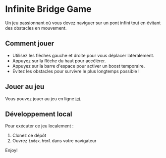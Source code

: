 # Infinite Bridge Game

Un jeu passionnant où vous devez naviguer sur un pont infini tout en évitant des obstacles en mouvement.

## Comment jouer

- Utilisez les flèches gauche et droite pour vous déplacer latéralement.
- Appuyez sur la flèche du haut pour accélérer.
- Appuyez sur la barre d'espace pour activer un boost temporaire.
- Évitez les obstacles pour survivre le plus longtemps possible !

## Jouer au jeu

Vous pouvez jouer au jeu en ligne [ici](https://kanemamine.github.io/Infinite-Bridge-Game/).

## Développement local

Pour exécuter ce jeu localement :

1. Clonez ce dépôt
2. Ouvrez `index.html` dans votre navigateur

Enjoy!
